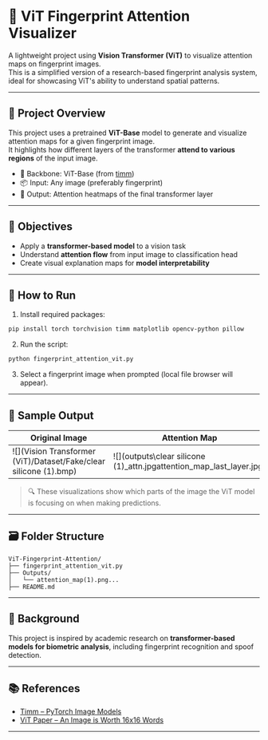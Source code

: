 
# 🔬 ViT Fingerprint Attention Visualizer

A lightweight project using **Vision Transformer (ViT)** to visualize attention maps on fingerprint images.  
This is a simplified version of a research-based fingerprint analysis system, ideal for showcasing ViT's ability to understand spatial patterns.

---

## 📌 Project Overview

This project uses a pretrained **ViT-Base** model to generate and visualize attention maps for a given fingerprint image.  
It highlights how different layers of the transformer **attend to various regions** of the input image.

- 🧠 Backbone: ViT-Base (from [timm](https://github.com/huggingface/pytorch-image-models))
- 📦 Input: Any image (preferably fingerprint)
- 🎯 Output: Attention heatmaps of the final transformer layer

---

## 🎯 Objectives

- Apply a **transformer-based model** to a vision task
- Understand **attention flow** from input image to classification head
- Create visual explanation maps for **model interpretability**

---

## 🚀 How to Run

1. Install required packages:
```bash
pip install torch torchvision timm matplotlib opencv-python pillow
```

2. Run the script:
```bash
python fingerprint_attention_vit.py
```

3. Select a fingerprint image when prompted (local file browser will appear).

---

## 📸 Sample Output

| Original Image | Attention Map |
|----------------|----------------|
| ![](Vision Transformer (ViT)/Dataset/Fake/clear silicone (1).bmp) | ![](outputs\clear silicone (1)_attn.jpgattention_map_last_layer.jpg) |

> 🔍 These visualizations show which parts of the image the ViT model is focusing on when making predictions.

---

## 🗃️ Folder Structure

```
ViT-Fingerprint-Attention/
├── fingerprint_attention_vit.py
├── Outputs/
│   └── attention_map(1).png...
├── README.md
```

---

## 🧠 Background

This project is inspired by academic research on **transformer-based models for biometric analysis**, including fingerprint recognition and spoof detection.

---

## 📚 References

- [Timm – PyTorch Image Models](https://github.com/huggingface/pytorch-image-models)
- [ViT Paper – An Image is Worth 16x16 Words](https://arxiv.org/abs/2010.11929)

---
